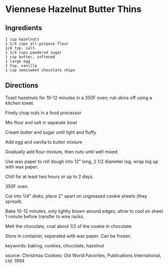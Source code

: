 # Viennese Hazelnut Butter Thins

## Ingredients

    1 cup hazelnuts
    1 1/4 cups all-purpose flour
    1/4 tsp. salt.
    1 1/4 cups powdered sugar
    1 cup butter, softened
    1 large egg
    1 tsp. vanilla
    1 cup semisweet chocolate chips

## Directions

Toast hazelnuts for 10-12 minutes in a 350F oven; rub skins off using a kitchen towel.

Finely chop nuts in a food processor

Mix flour and salt in separate bowl

Cream butter and sugar until light and fluffy

Add egg and vanilla to butter mixture

Gradually add flour mixture, then nuts until well mixed.

Use wax paper to roll dough into 12" long, 2 1/2 diameter log;
wrap log up with wax paper.

Chill for at least two hours or up to 2 days.

350F oven.

Cut into 1/4" disks, place 2" apart on ungreased cookie sheets (they spread).

Bake 10-12 minutes, only lightly brown around edges; allow to cool on sheet
1 minute before transfer to wire racks.

Melt the chocolate, coat about 1/2 of the cookie in chocolate.

Store in container, separated with wax paper.  Can be frozen.




keywords: baking, cookies, chocolate, hazelnut

source: Christmas Cookies: Old World Favorites, Publications International, Ltd. 1994

